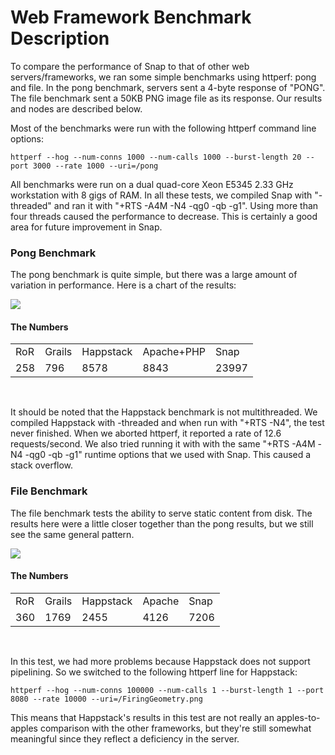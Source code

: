 Web Framework Benchmark Description
===================================

To compare the performance of Snap to that of other web servers/frameworks, we
ran some simple benchmarks using httperf: pong and file.  In the pong
benchmark, servers sent a 4-byte response of "PONG".  The file benchmark sent a
50KB PNG image file as its response.  Our results and nodes are described
below.

Most of the benchmarks were run with the following httperf command line
options:

~~~~~~~~~~~~~~~~~~
httperf --hog --num-conns 1000 --num-calls 1000 --burst-length 20 --port 3000 --rate 1000 --uri=/pong
~~~~~~~~~~~~~~~~~~

All benchmarks were run on a dual quad-core Xeon E5345 2.33 GHz workstation
with 8 gigs of RAM.  In all these tests, we compiled Snap with "-threaded" and
ran it with "+RTS -A4M -N4 -qg0 -qb -g1".  Using more than four threads caused
the performance to decrease.  This is certainly a good area for future
improvement in Snap.

### Pong Benchmark

The pong benchmark is quite simple, but there was a large amount of variation
in performance.  Here is a chart of the results:

![](/media/img/pong-bench.png)

#### The Numbers

<table>
  <tr>
    <td>RoR</td>
    <td>Grails</td>
    <td>Happstack</td>
    <td>Apache+PHP</td>
    <td>Snap</td>
  </tr>
  <tr>
    <td>258</td>
    <td>796</td>
    <td>8578</td>
    <td>8843</td>
    <td>23997</td>
  </tr>
</table>
<br />

It should be noted that the Happstack benchmark is not multithreaded.  We
compiled Happstack with -threaded and when run with "+RTS -N4", the test never
finished.  When we aborted httperf, it reported a rate of 12.6
requests/second.  We also tried running it with with the same "+RTS -A4M -N4
-qg0 -qb -g1" runtime options that we used with Snap.  This caused a stack
overflow.

### File Benchmark

The file benchmark tests the ability to serve static content from disk.  The
results here were a little closer together than the pong results, but we still
see the same general pattern.

![](/media/img/file-bench.png)

#### The Numbers

<table>
  <tr>
    <td>RoR</td>
    <td>Grails</td>
    <td>Happstack</td>
    <td>Apache</td>
    <td>Snap</td>
  </tr>
  <tr>
    <td>360</td>
    <td>1769</td>
    <td>2455</td>
    <td>4126</td>
    <td>7206</td>
  </tr>
</table>
<br />

In this test, we had more problems because Happstack does not support
pipelining.  So we switched to the following httperf line for Happstack:

~~~~~~~~~~~~~~~~~~
httperf --hog --num-conns 100000 --num-calls 1 --burst-length 1 --port 8080 --rate 10000 --uri=/FiringGeometry.png
~~~~~~~~~~~~~~~~~~

This means that Happstack's results in this test are not really an
apples-to-apples comparison with the other frameworks, but they're still
somewhat meaningful since they reflect a deficiency in the server.



